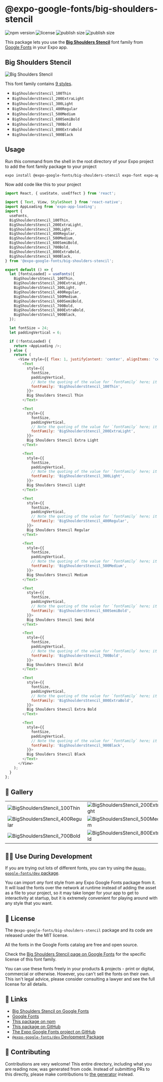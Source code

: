 # @expo-google-fonts/big-shoulders-stencil

![npm version](https://flat.badgen.net/npm/v/@expo-google-fonts/big-shoulders-stencil)
![license](https://flat.badgen.net/github/license/expo/google-fonts)
![publish size](https://flat.badgen.net/packagephobia/install/@expo-google-fonts/big-shoulders-stencil)
![publish size](https://flat.badgen.net/packagephobia/publish/@expo-google-fonts/big-shoulders-stencil)

This package lets you use the [**Big Shoulders Stencil**](https://fonts.google.com/specimen/Big+Shoulders+Stencil) font family from [Google Fonts](https://fonts.google.com/) in your Expo app.

## Big Shoulders Stencil

![Big Shoulders Stencil](./font-family.png)

This font family contains [9 styles](#-gallery).

- `BigShouldersStencil_100Thin`
- `BigShouldersStencil_200ExtraLight`
- `BigShouldersStencil_300Light`
- `BigShouldersStencil_400Regular`
- `BigShouldersStencil_500Medium`
- `BigShouldersStencil_600SemiBold`
- `BigShouldersStencil_700Bold`
- `BigShouldersStencil_800ExtraBold`
- `BigShouldersStencil_900Black`

## Usage

Run this command from the shell in the root directory of your Expo project to add the font family package to your project
```sh
expo install @expo-google-fonts/big-shoulders-stencil expo-font expo-app-loading
```

Now add code like this to your project
```js
import React, { useState, useEffect } from 'react';

import { Text, View, StyleSheet } from 'react-native';
import AppLoading from 'expo-app-loading';
import {
  useFonts,
  BigShouldersStencil_100Thin,
  BigShouldersStencil_200ExtraLight,
  BigShouldersStencil_300Light,
  BigShouldersStencil_400Regular,
  BigShouldersStencil_500Medium,
  BigShouldersStencil_600SemiBold,
  BigShouldersStencil_700Bold,
  BigShouldersStencil_800ExtraBold,
  BigShouldersStencil_900Black,
} from '@expo-google-fonts/big-shoulders-stencil';

export default () => {
  let [fontsLoaded] = useFonts({
    BigShouldersStencil_100Thin,
    BigShouldersStencil_200ExtraLight,
    BigShouldersStencil_300Light,
    BigShouldersStencil_400Regular,
    BigShouldersStencil_500Medium,
    BigShouldersStencil_600SemiBold,
    BigShouldersStencil_700Bold,
    BigShouldersStencil_800ExtraBold,
    BigShouldersStencil_900Black,
  });

  let fontSize = 24;
  let paddingVertical = 6;

  if (!fontsLoaded) {
    return <AppLoading />;
  } else {
    return (
      <View style={{ flex: 1, justifyContent: 'center', alignItems: 'center' }}>
        <Text
          style={{
            fontSize,
            paddingVertical,
            // Note the quoting of the value for `fontFamily` here; it expects a string!
            fontFamily: 'BigShouldersStencil_100Thin',
          }}>
          Big Shoulders Stencil Thin
        </Text>

        <Text
          style={{
            fontSize,
            paddingVertical,
            // Note the quoting of the value for `fontFamily` here; it expects a string!
            fontFamily: 'BigShouldersStencil_200ExtraLight',
          }}>
          Big Shoulders Stencil Extra Light
        </Text>

        <Text
          style={{
            fontSize,
            paddingVertical,
            // Note the quoting of the value for `fontFamily` here; it expects a string!
            fontFamily: 'BigShouldersStencil_300Light',
          }}>
          Big Shoulders Stencil Light
        </Text>

        <Text
          style={{
            fontSize,
            paddingVertical,
            // Note the quoting of the value for `fontFamily` here; it expects a string!
            fontFamily: 'BigShouldersStencil_400Regular',
          }}>
          Big Shoulders Stencil Regular
        </Text>

        <Text
          style={{
            fontSize,
            paddingVertical,
            // Note the quoting of the value for `fontFamily` here; it expects a string!
            fontFamily: 'BigShouldersStencil_500Medium',
          }}>
          Big Shoulders Stencil Medium
        </Text>

        <Text
          style={{
            fontSize,
            paddingVertical,
            // Note the quoting of the value for `fontFamily` here; it expects a string!
            fontFamily: 'BigShouldersStencil_600SemiBold',
          }}>
          Big Shoulders Stencil Semi Bold
        </Text>

        <Text
          style={{
            fontSize,
            paddingVertical,
            // Note the quoting of the value for `fontFamily` here; it expects a string!
            fontFamily: 'BigShouldersStencil_700Bold',
          }}>
          Big Shoulders Stencil Bold
        </Text>

        <Text
          style={{
            fontSize,
            paddingVertical,
            // Note the quoting of the value for `fontFamily` here; it expects a string!
            fontFamily: 'BigShouldersStencil_800ExtraBold',
          }}>
          Big Shoulders Stencil Extra Bold
        </Text>

        <Text
          style={{
            fontSize,
            paddingVertical,
            // Note the quoting of the value for `fontFamily` here; it expects a string!
            fontFamily: 'BigShouldersStencil_900Black',
          }}>
          Big Shoulders Stencil Black
        </Text>
      </View>
    );
  }
};

```

## 🔡 Gallery


||||
|-|-|-|
|![BigShouldersStencil_100Thin](./BigShouldersStencil_100Thin.ttf.png)|![BigShouldersStencil_200ExtraLight](./BigShouldersStencil_200ExtraLight.ttf.png)|![BigShouldersStencil_300Light](./BigShouldersStencil_300Light.ttf.png)||
|![BigShouldersStencil_400Regular](./BigShouldersStencil_400Regular.ttf.png)|![BigShouldersStencil_500Medium](./BigShouldersStencil_500Medium.ttf.png)|![BigShouldersStencil_600SemiBold](./BigShouldersStencil_600SemiBold.ttf.png)||
|![BigShouldersStencil_700Bold](./BigShouldersStencil_700Bold.ttf.png)|![BigShouldersStencil_800ExtraBold](./BigShouldersStencil_800ExtraBold.ttf.png)|![BigShouldersStencil_900Black](./BigShouldersStencil_900Black.ttf.png)||


## 👩‍💻 Use During Development

If you are trying out lots of different fonts, you can try using the [`@expo-google-fonts/dev` package](https://github.com/expo/google-fonts/tree/master/font-packages/dev#readme).

You can import *any* font style from any Expo Google Fonts package from it. It will load the fonts
over the network at runtime instead of adding the asset as a file to your project, so it may take longer
for your app to get to interactivity at startup, but it is extremely convenient
for playing around with any style that you want.

## 📖 License

The `@expo-google-fonts/big-shoulders-stencil` package and its code are released under the MIT license.

All the fonts in the Google Fonts catalog are free and open source.

Check the [Big Shoulders Stencil page on Google Fonts](https://fonts.google.com/specimen/Big+Shoulders+Stencil) for the specific license of this font family.

You can use these fonts freely in your products & projects - print or digital, commercial or otherwise. However, you can't sell the fonts on their own. This isn't legal advice, please consider consulting a lawyer and see the full license for all details.

## 🔗 Links

- [Big Shoulders Stencil on Google Fonts](https://fonts.google.com/specimen/Big+Shoulders+Stencil)
- [Google Fonts](https://fonts.google.com/)
- [This package on npm](https://www.npmjs.com/package/@expo-google-fonts/big-shoulders-stencil)
- [This package on GitHub](https://github.com/expo/google-fonts/tree/master/font-packages/big-shoulders-stencil)
- [The Expo Google Fonts project on GitHub](https://github.com/expo/google-fonts)
- [`@expo-google-fonts/dev` Devlopment Package](https://github.com/expo/google-fonts/tree/master/font-packages/dev)

## 🤝 Contributing

Contributions are very welcome! This entire directory, including what you are reading now, was generated from code. Instead of submitting PRs to this directly, please make contributions to [the generator](https://github.com/expo/google-fonts/tree/master/packages/generator) instead.
